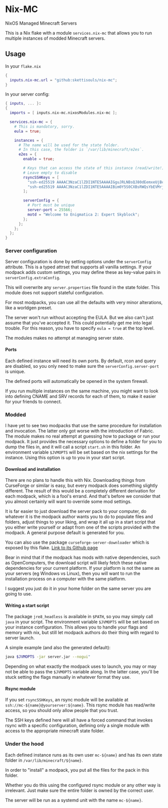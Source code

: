 # Nix-MC

NixOS Managed Minecraft Servers

This is a Nix flake with a module `services.nix-mc` that allows
you to run multiple instances of modded Minecraft servers.

## Usage

In your `flake.nix`

```nix
{
  inputs.nix-mc.url = "github:skettisouls/nix-mc";
}
```

In your server config:

```nix
{ inputs, ... }:
{
  imports = [ inputs.nix-mc.nixosModules.nix-mc ];

  services.nix-mc = {
    # This is mandatory, sorry.
    eula = true;

    instances = {
      # The name will be used for the state folder.
      # In this case, the folder is `/var/lib/minecraft/e2es`.
      e2es = {
        enable = true;

        # Keys that can access the state of this instance (read/write!) over an rsync module
        # Leave empty to disable
        rsyncSSHKeys = [
          "ssh-ed25519 AAAAC3NzaC1lZDI1NTE5AAAAIGguJRLNBsQJ80dEemxeUjBcpF5N7iylGLW4ZMP0eSP8"
          "ssh-ed25519 AAAAC3NzaC1lZDI1NTE5AAAAIBim0Y5S0CXBsRWQsYbEVMrjXUe3l5lLp2gBiZ5mWMO0"
        ];

        serverConfig = {
          # Port must be unique
          server-port = 25566;
          motd = "Welcome to Enigmatica 2: Expert Skyblock";
        };
      };
    };
  };
}
```

### Server configuration

Server configuration is done by setting options under the `serverConfig`
attribute.
This is a typed attrset that supports all vanilla settings. If your modpack
adds custom settings, you may define these as key-value pairs in
`serverConfig.extraConfig`.

This will overwrite any `server.properties` file found in the state folder.
This module does not support stateful configuration.

For most modpacks, you can use all the defaults with very minor alterations,
like a worldgen preset.

The server won't run without accepting the EULA. But we also can't just assume
that you've accepted it. This could potentially get me into legal trouble. For
this reason, you have to specify `eula = true` at the top level.

The modules makes no attempt at managing server state.

#### Ports

Each defined instance will need its own ports. By default, rcon and query are
disabled, so you only need to make sure the `serverConfig.server-port` is
unique.

The defined ports will automatically be opened in the system firewall.

If you run multiple instances on the same machine, you might want to look into
defining CNAME and SRV records for each of them, to make it easier for your
friends to connect.

### Modded

I have yet to see two modpacks that use the same procedure for installation
and invocation. The latter only got worse with the introduction of Fabric.
The module makes no real attempt at guessing how to package or run your
modpack. It just provides the necessary options to define a folder for you
to dump the files in, and it will call a script `start.sh` in this folder.
An environment variable `$JVMOPTS` will be set based on the nix settings
for the instance. Using this option is up to you in your start script.

#### Download and installation

There are no plans to handle this with Nix. Downloading things from CurseForge
or similar is easy, but every modpack does something slightly different. The
result of this would be a completely different derivation for each modpack,
which is a fool's errand. And that's before we consider that you almost
certainly will want to override some mod settings.

It is far easier to just download the server pack to your computer, do
whatever it is the modpack author wants you to do to populate files and
folders, adjust things to your liking, and wrap it all up in a start
script that you either write yourself or adapt from one of the scripts
provided with the modpack. A general purpose default is generated for you.

You can also use the package `curseforge-server-downloader` which is
exposed by this flake. [Link to its Github page](https://github.com/Malpiszonekx4/curseforge-server-downloader)

Bear in mind that if the modpack has mods with native dependencies, such as
OpenComputers, the download script will likely fetch these native dependencies
for your current platform. If your platform is not the same as your servers
(eg Windows vs Linux), then you will want to run the installation process on
a computer with the same platform.

I suggest you just do it in your home folder on the same server you are
going to use.

#### Writing a start script

The package `jre8_headless` is available in `$PATH`, so you may simply call
`java` in your script. The environment variable `$JVMOPTS` will be set based
on your instance configuration. This allows you to handle your flags and
memory with nix, but still let modpack authors do their thing with regard to
server launch.

A simple example (and also the generated default):

```bash
java $JVMOPTS -jar server.jar --nogui"
```

Depending on what exactly the modpack uses to launch, you may or may not
be able to pass the `$JVMOPTS` variable along. In the latter case, you'll be
stuck setting the flags manually in whatever format they use.

#### Rsync module

If you set `rsyncSSHKeys`, an rsync module will be available at
`ssh://mc-${name}@yourserver:${name}`. This rsync module has
read/write access, so you should only allow people that you trust.

The SSH keys defined here will all have a forced command that invokes
rsync with a specific configuration, defining only a single module with
access to the appropriate minecraft state folder.

### Under the hood

Each defined instance runs as its own user `mc-${name}` and has
its own state folder in `/var/lib/minecraft/${name}`.

In order to "install" a modpack, you put all the files for the pack in this
folder.

Whether you do this using the configured rsync module or any other way is
irrelevant. Just make sure the entire folder is owned by the correct user.

The server will be run as a systemd unit with the name `mc-${name}`.
